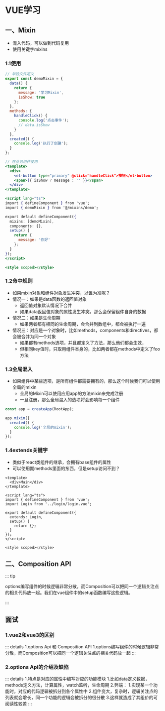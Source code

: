 # VUE学习

## 一、Mixin

- 混入代码，可以做到代码复用
- 使用关键字mixins

### 1.1使用

```jsx
// 单独文件定义
export const demoMixin = {
  data() {
    return {
      message: '学习Mixin',
      isShow: true
    };
  },
  methods: {
    handleClick() {
      console.log('点击事件');
      // data.isShow
    }
  },
  created() {
    console.log('执行了创建');
  }
};

// 在业务组件使用
<template>
  <div>
    <el-button type="primary" @click="handleClick">按钮</el-button>
    <span>{{ isShow ? message : '' }}</span>
  </div>
</template>

<script lang="ts">
import { defineComponent } from 'vue';
import { demoMixin } from '@/mixins/demo';

export default defineComponent({
  mixins: [demoMixin],
  components: {},
  setup() {
    return {
      message: '你好'
    };
  }
});
</script>

<style scoped></style>
```

### 1.2命中规则

- 如果mixin对象和组件对象发生冲突，以谁为准呢？
- 情况一：如果是data函数的返回值对象
  - 返回值对象默认情况下合并
  - 如果data返回值对象的属性发生冲突，那么会保留组件自身的数据
- 情况二：如果是生命周期
  - 如果两者都有相同的生命周期，会合并到数组中，都会被执行一遍
- 情况三：对应是一个对象时，比如methods，components和directives，都会被合并为同一个对象
  - 如果都有methods选项，并且都定义了方法，那么他们都会生效，
  - 但相同key值时，只取用组件本身的，比如两者都在methods中定义了foo方法

### 1.3全局混入

- 如果组件中某些选项，是所有组件都需要拥有的，那么这个时候我们可以使用全局的mixin
  - 全局的Mixin可以使用应用app的方法mixin来完成注册
  - 一旦注册，那么全局混入的选项将会影响每一个组件

```js
const app = createApp(RootApp);

app.mixin({
  created() {
    console.log('全局的mixin');
  }
});
```

### 1.4extends关键字

- 类似于react类组件的继承，会拥有base组件的属性
- 可以使用期methods里面的东西，但是setup访问不到？

```vue
<template>
  <div>Main</div>
</template>

<script lang="ts">
import { defineComponent } from 'vue';
import Login from '../login/login.vue';

export default defineComponent({
  extends: Login,
  setup() {
    return {};
  }
});
</script>

<style scoped></style>
```

## 二、Composition API

::: tip

options编写组件的时候逻辑非常分散，而Composition可以把同一个逻辑关注点的相关代码放一起。我们在vue组件中的setup函数编写这些逻辑。

:::

## 面试

### 1.vue2和vue3的区别

::: details
1.options Api 和 Composition API
	1.options编写组件的时候逻辑非常分散，而Composition可以把同一个逻辑关注点的相关代码放一起
:::

### 2.options Api的介绍及缺陷

::: details
1.特点是对应的属性中编写对应的功能模块
	1.比如data定义数据，methods定义方法，计算属性，watch监听，生命周期
2.弊端：
	1.实现某一个功能时，对应的代码逻辑被拆分到各个属性中
	2.组件变大，复杂时，逻辑关注点的列表就会增长，同一个功能的逻辑会被拆分的很分散
	3.这样就造成了其组价的可阅读性较差
:::



